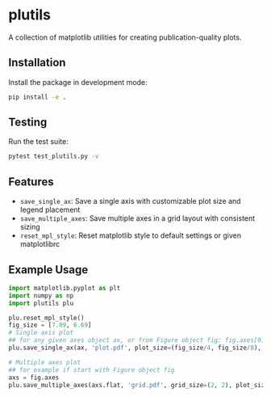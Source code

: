 # plutils

A collection of matplotlib utilities for creating publication-quality plots.

## Installation

Install the package in development mode:

```bash
pip install -e .
```

## Testing

Run the test suite:

```bash
pytest test_plutils.py -v
```

## Features

- `save_single_ax`: Save a single axis with customizable plot size and legend placement
- `save_multiple_axes`: Save multiple axes in a grid layout with consistent sizing
- `reset_mpl_style`: Reset matplotlib style to default settings or given matplotlibrc

## Example Usage

```python
import matplotlib.pyplot as plt
import numpy as np
import plutils plu

plu.reset_mpl_style()
fig_size = [7.09, 6.69]
# Single axis plot
## for any given axes object ax, or from Figure object fig: fig.axes[0]
plu.save_single_ax(ax, 'plot.pdf', plot_size=(fig_size/4, fig_size/8), legend_out=True, right_pad_frac=0.3)

# Multiple axes plot
## for example if start with Figure object fig
axs = fig.axes
plu.save_multiple_axes(axs.flat, 'grid.pdf', grid_size=(2, 2), plot_size=(fig_size/4, fig_size/8))
```
